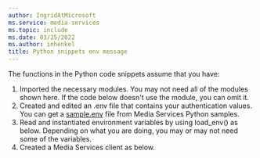 ```yaml
---
author: IngridAtMicrosoft
ms.service: media-services
ms.topic: include
ms.date: 03/25/2022
ms.author: inhenkel
title: Python snippets env message
---
```


The functions in the Python code snippets assume that you have:

1. Imported the necessary modules. You may not need all of the modules shown here. If the code below doesn't use the module, you can omit it.
2. Created and edited an .env file that contains your authentication values. You can get a [sample.env](https://github.com/Azure-Samples/media-services-v3-python/blob/main/sample.env) file from Media Services Python samples.
3. Read and instantiated environment variables by using load_env() as below. Depending on what you are doing, you may or may not need some of the variables.
4. Created a Media Services client as below.